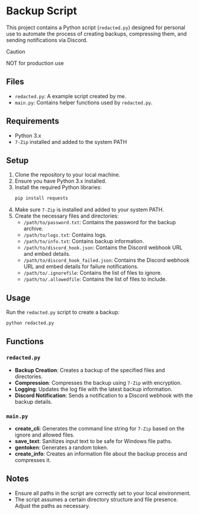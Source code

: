 # Backup Script

This project contains a Python script (`redacted.py`) designed for personal use to automate the process of creating backups, compressing them, and sending notifications via Discord.

> [!CAUTION]
> NOT for production use

## Files

- `redacted.py`: A example script created by me.
- `main.py`: Contains helper functions used by `redacted.py`.

## Requirements

- Python 3.x
- `7-Zip` installed and added to the system PATH

## Setup

1. Clone the repository to your local machine.
2. Ensure you have Python 3.x installed.
3. Install the required Python libraries:
    ```sh
    pip install requests
    ```
4. Make sure `7-Zip` is installed and added to your system PATH.
5. Create the necessary files and directories:
    - `/path/to/password.txt`: Contains the password for the backup archive.
    - `/path/to/logs.txt`: Contains logs.
    - `/path/to/info.txt`: Contains backup information.
    - `/path/to/discord_hook.json`: Contains the Discord webhook URL and embed details.
    - `/path/to/discord_hook_failed.json`: Contains the Discord webhook URL and embed details for failure notifications.
    - `/path/to/.ignorefile`: Contains the list of files to ignore.
    - `/path/to/.allowedfile`: Contains the list of files to include.

## Usage

Run the `redacted.py` script to create a backup:
```sh
python redacted.py
```

## Functions

### `redacted.py`

- **Backup Creation**: Creates a backup of the specified files and directories.
- **Compression**: Compresses the backup using `7-Zip` with encryption.
- **Logging**: Updates the log file with the latest backup information.
- **Discord Notification**: Sends a notification to a Discord webhook with the backup details.

### `main.py`

- **create_cli**: Generates the command line string for `7-Zip` based on the ignore and allowed files.
- **save_text**: Sanitizes input text to be safe for Windows file paths.
- **gentoken**: Generates a random token.
- **create_info**: Creates an information file about the backup process and compresses it.

## Notes

- Ensure all paths in the script are correctly set to your local environment.
- The script assumes a certain directory structure and file presence. Adjust the paths as necessary.